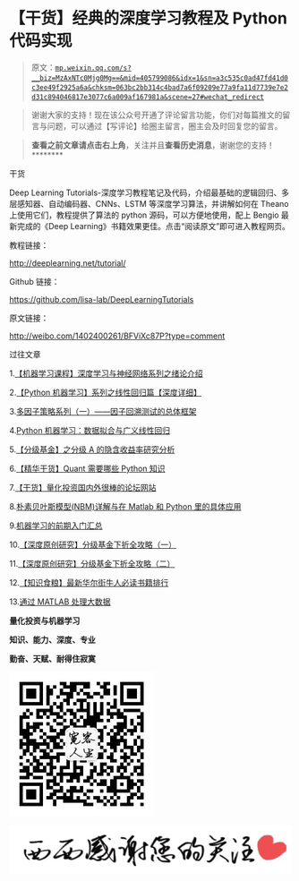 # 【干货】经典的深度学习教程及 Python 代码实现

> 原文：[`mp.weixin.qq.com/s?__biz=MzAxNTc0Mjg0Mg==&mid=405799086&idx=1&sn=a3c535c0ad47fd41d0c3ee49f2925a6a&chksm=063bc2bb314c4bad7a6f09209e77a9fa11d7739e7e2d31c894046817e3077c6a009af167981a&scene=27#wechat_redirect`](http://mp.weixin.qq.com/s?__biz=MzAxNTc0Mjg0Mg==&mid=405799086&idx=1&sn=a3c535c0ad47fd41d0c3ee49f2925a6a&chksm=063bc2bb314c4bad7a6f09209e77a9fa11d7739e7e2d31c894046817e3077c6a009af167981a&scene=27#wechat_redirect)

> 谢谢大家的支持！现在该公众号开通了评论留言功能，你们对每篇推文的留言与问题，可以通过【写评论】给圈主留言，圈主会及时回复您的留言。

> ********查看之前文章请点击右上角********，关注并且******查看历史消息******，谢谢您的支持！********

干货 

Deep Learning Tutorials-深度学习教程笔记及代码，介绍最基础的逻辑回归、多层感知器、自动编码器、CNNs、LSTM 等深度学习算法，并讲解如何在 Theano 上使用它们，教程提供了算法的 python 源码，可以方便地使用，配上 Bengio 最新完成的《Deep Learning》书籍效果更佳。点击“阅读原文”即可进入教程网页。

教程链接：

http://deeplearning.net/tutorial/

Github 链接：

https://github.com/lisa-lab/DeepLearningTutorials

原文链接：

http://weibo.com/1402400261/BFViXc87P?type=comment

过往文章

1.[【机器学习课程】深度学习与神经网络系列之绪论介绍](http://mp.weixin.qq.com/s?__biz=MzAxNTc0Mjg0Mg==&mid=404690945&idx=1&sn=39ae29caade4b2fac87304d5091ecfc0&scene=21#wechat_redirect)

2.[【Python 机器学习】系列之线性回归篇【深度详细】](http://mp.weixin.qq.com/s?__biz=MzAxNTc0Mjg0Mg==&mid=405488375&idx=1&sn=e06859f0d3cf5102946bd1551d80184a&scene=21#wechat_redirect)

3.[多因子策略系列（一）——因子回溯测试的总体框架](http://mp.weixin.qq.com/s?__biz=MzAxNTc0Mjg0Mg==&mid=404506736&idx=1&sn=20737eb5d6d9ab45a9de576014991db7&scene=21#wechat_redirect)

4.[Python 机器学习：数据拟合与广义线性回归](http://mp.weixin.qq.com/s?__biz=MzAxNTc0Mjg0Mg==&mid=404455727&idx=4&sn=eec006e2fab671f0ac11bdbc8e9299a7&scene=21#wechat_redirect)

5.[【分级基金】之分级 A 的隐含收益率研究分析](http://mp.weixin.qq.com/s?__biz=MzAxNTc0Mjg0Mg==&mid=401876825&idx=1&sn=d2eed5059426af15d1eb60821ccc9bcf&scene=21#wechat_redirect)

6.[【精华干货】Quant 需要哪些 Python 知识](http://mp.weixin.qq.com/s?__biz=MzAxNTc0Mjg0Mg==&mid=405488375&idx=2&sn=bb7bd9d7eadea8ad68f1f404bbb0753a&scene=21#wechat_redirect)

7.[【干货】量化投资国内外很棒的论坛网站](http://mp.weixin.qq.com/s?__biz=MzAxNTc0Mjg0Mg==&mid=404455727&idx=2&sn=11acb86a872c0b4871ac094136903f3d&scene=21#wechat_redirect)

8.[朴素贝叶斯模型(NBM)详解与在 Matlab 和 Python 里的具体应用](http://mp.weixin.qq.com/s?__biz=MzAxNTc0Mjg0Mg==&mid=401834925&idx=1&sn=d56246158c1002b2330a7c26fd401db6&scene=21#wechat_redirect)

9.[机器学习的前期入门汇总](http://mp.weixin.qq.com/s?__biz=MzAxNTc0Mjg0Mg==&mid=404455727&idx=3&sn=d05688effdbb0583031ef9ae98c64387&scene=21#wechat_redirect)

10.[【深度原创研究】分级基金下折全攻略（一）](http://mp.weixin.qq.com/s?__biz=MzAxNTc0Mjg0Mg==&mid=403551881&idx=1&sn=e1ed56f607a0fe187dd7a0cf5178b638&scene=21#wechat_redirect)

11.[【深度原创研究】分级基金下折全攻略（二）](http://mp.weixin.qq.com/s?__biz=MzAxNTc0Mjg0Mg==&mid=403626226&idx=1&sn=4d1f56a6599c92fd6688e5eb5d7d15dc&scene=21#wechat_redirect)

12.[【知识食粮】最新华尔街牛人必读书籍排行](http://mp.weixin.qq.com/s?__biz=MzAxNTc0Mjg0Mg==&mid=401910135&idx=1&sn=43d5eb7549281bb9231a3be831302139&scene=21#wechat_redirect)

13.[通过 MATLAB 处理大数据](http://mp.weixin.qq.com/s?__biz=MzAxNTc0Mjg0Mg==&mid=401910135&idx=2&sn=5289317b5fa1afe4a5a4115520aaa8ac&scene=21#wechat_redirect)

**量化投资与机器学习**

**知识、能力、深度、专业**

**勤奋、天赋、耐得住寂寞**

**![](img/21d6a4c04ac1ac9e7ad7201c0a43c0d5.png)** 

**![](img/30b137f18ab6e2d0ced170040aa68958.png)**